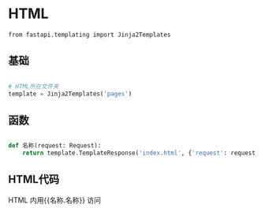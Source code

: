 # HTML

`from fastapi.templating import Jinja2Templates`


## 基础

```python

# HTML所在文件夹
template = Jinja2Templates('pages')


```

## 函数

```python

def 名称(request: Request):
    return template.TemplateResponse('index.html', {'request': request, 'user': {'a':'A1', 'b': 'B1'}})

```


## HTML代码

HTML 内用{{名称.名称}} 访问




